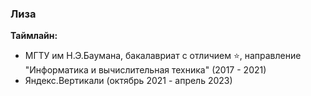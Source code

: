 ### Лиза


**Таймлайн:**
* МГТУ им Н.Э.Баумана, бакалавриат с отличием ⭐️, направление "Информатика и вычислительная техника" (2017 - 2021)
* Яндекс.Вертикали (октябрь 2021 - апрель 2023)

